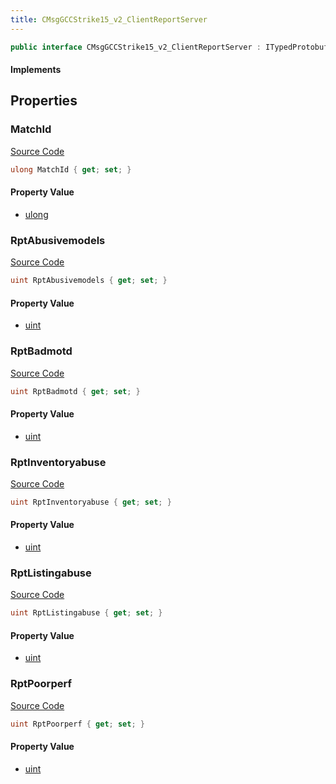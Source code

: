 ```yaml
---
title: CMsgGCCStrike15_v2_ClientReportServer
---
```


```csharp
public interface CMsgGCCStrike15_v2_ClientReportServer : ITypedProtobuf<CMsgGCCStrike15_v2_ClientReportServer>, INativeHandle
```

#### Implements

## Properties

### MatchId

[Source Code](https://github.com/swiftly-solution/swiftlys2/blob/main/managed/src/SwiftlyS2.Generated/Protobufs/Interfaces/CMsgGCCStrike15_v2_ClientReportServer.cs#L28)

```csharp
ulong MatchId { get; set; }
```

#### Property Value

- [ulong](https://learn.microsoft.com/dotnet/api/system.uint64)

### RptAbusivemodels

[Source Code](https://github.com/swiftly-solution/swiftlys2/blob/main/managed/src/SwiftlyS2.Generated/Protobufs/Interfaces/CMsgGCCStrike15_v2_ClientReportServer.cs#L16)

```csharp
uint RptAbusivemodels { get; set; }
```

#### Property Value

- [uint](https://learn.microsoft.com/dotnet/api/system.uint32)

### RptBadmotd

[Source Code](https://github.com/swiftly-solution/swiftlys2/blob/main/managed/src/SwiftlyS2.Generated/Protobufs/Interfaces/CMsgGCCStrike15_v2_ClientReportServer.cs#L19)

```csharp
uint RptBadmotd { get; set; }
```

#### Property Value

- [uint](https://learn.microsoft.com/dotnet/api/system.uint32)

### RptInventoryabuse

[Source Code](https://github.com/swiftly-solution/swiftlys2/blob/main/managed/src/SwiftlyS2.Generated/Protobufs/Interfaces/CMsgGCCStrike15_v2_ClientReportServer.cs#L25)

```csharp
uint RptInventoryabuse { get; set; }
```

#### Property Value

- [uint](https://learn.microsoft.com/dotnet/api/system.uint32)

### RptListingabuse

[Source Code](https://github.com/swiftly-solution/swiftlys2/blob/main/managed/src/SwiftlyS2.Generated/Protobufs/Interfaces/CMsgGCCStrike15_v2_ClientReportServer.cs#L22)

```csharp
uint RptListingabuse { get; set; }
```

#### Property Value

- [uint](https://learn.microsoft.com/dotnet/api/system.uint32)

### RptPoorperf

[Source Code](https://github.com/swiftly-solution/swiftlys2/blob/main/managed/src/SwiftlyS2.Generated/Protobufs/Interfaces/CMsgGCCStrike15_v2_ClientReportServer.cs#L13)

```csharp
uint RptPoorperf { get; set; }
```

#### Property Value

- [uint](https://learn.microsoft.com/dotnet/api/system.uint32)


